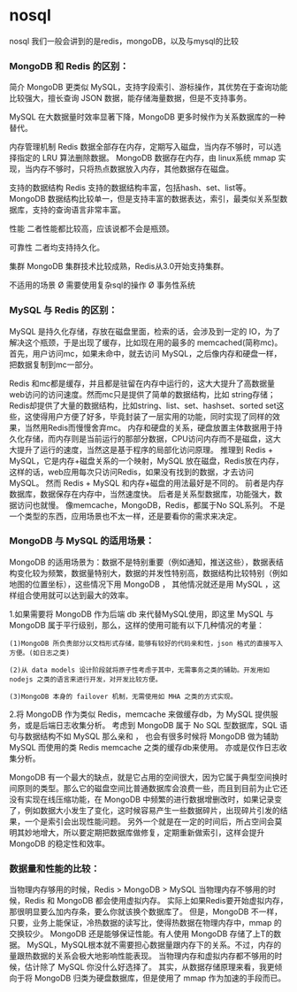 # nosql
nosql 我们一般会讲到的是redis，mongoDB，以及与mysql的比较


### MongoDB 和 Redis 的区别：
简介
MongoDB 更类似 MySQL，支持字段索引、游标操作，其优势在于查询功能比较强大，擅长查询 JSON 数据，能存储海量数据，但是不支持事务。

MySQL 在大数据量时效率显著下降，MongoDB 更多时候作为关系数据库的一种替代。

内存管理机制
Redis 数据全部存在内存，定期写入磁盘，当内存不够时，可以选择指定的 LRU 算法删除数据。
MongoDB 数据存在内存，由 linux系统 mmap 实现，当内存不够时，只将热点数据放入内存，其他数据存在磁盘。

支持的数据结构
Redis 支持的数据结构丰富，包括hash、set、list等。
MongoDB 数据结构比较单一，但是支持丰富的数据表达，索引，最类似关系型数据库，支持的查询语言非常丰富。

性能
二者性能都比较高，应该说都不会是瓶颈。

可靠性
二者均支持持久化。

集群
MongoDB 集群技术比较成熟，Redis从3.0开始支持集群。

不适用的场景
Ø  需要使用复杂sql的操作
Ø  事务性系统


### MySQL 与 Redis 的区别：
MySQL 是持久化存储，存放在磁盘里面，检索的话，会涉及到一定的 IO，为了解决这个瓶颈，于是出现了缓存，比如现在用的最多的 memcached(简称mc)。
首先，用户访问mc，如果未命中，就去访问 MySQL，之后像内存和硬盘一样，把数据复制到mc一部分。

Redis 和mc都是缓存，并且都是驻留在内存中运行的，这大大提升了高数据量web访问的访问速度。然而mc只是提供了简单的数据结构，比如 string存储；
Redis却提供了大量的数据结构，比如string、list、set、hashset、sorted set这些，这使得用户方便了好多，毕竟封装了一层实用的功能，同时实现了同样的效果，当然用Redis而慢慢舍弃mc。
内存和硬盘的关系，硬盘放置主体数据用于持久化存储，而内存则是当前运行的那部分数据，CPU访问内存而不是磁盘，这大大提升了运行的速度，当然这是基于程序的局部化访问原理。
推理到 Redis + MySQL，它是内存+磁盘关系的一个映射，MySQL 放在磁盘，Redis放在内存，这样的话，web应用每次只访问Redis，如果没有找到的数据，才去访问 MySQL。
然而 Redis + MySQL 和内存+磁盘的用法最好是不同的。
前者是内存数据库，数据保存在内存中，当然速度快。
后者是关系型数据库，功能强大，数据访问也就慢。
像memcache，MongoDB，Redis，都属于No SQL系列。
不是一个类型的东西，应用场景也不太一样，还是要看你的需求来决定。



### MongoDB 与 MySQL 的适用场景：
MongoDB 的适用场景为：数据不是特别重要（例如通知，推送这些），数据表结构变化较为频繁，数据量特别大，数据的并发性特别高，数据结构比较特别（例如地图的位置坐标），这些情况下用 MongoDB ， 
其他情况就还是用 MySQL ，这样组合使用就可以达到最大的效率。

1.如果需要将 MongoDB 作为后端 db 来代替MySQL使用，即这里 MySQL 与 MongoDB 属于平行级别，那么，这样的使用可能有以下几种情况的考量：

    (1)MongoDB 所负责部分以文档形式存储，能够有较好的代码亲和性，json 格式的直接写入方便。(如日志之类) 

    (2)从 data models 设计阶段就将原子性考虑于其中，无需事务之类的辅助。开发用如 nodejs 之类的语言来进行开发，对开发比较方便。

    (3)MongoDB 本身的 failover 机制，无需使用如 MHA 之类的方式实现。

2.将 MongoDB 作为类似 Redis，memcache 来做缓存db，为 MySQL 提供服务，或是后端日志收集分析。 考虑到 MongoDB 属于 No SQL 型数据库，SQL 语句与数据结构不如 MySQL 那么亲和 ，
也会有很多时候将 MongoDB 做为辅助MySQL 而使用的类 Redis memcache 之类的缓存db来使用。 亦或是仅作日志收集分析。

MongoDB 有一个最大的缺点，就是它占用的空间很大，因为它属于典型空间换时间原则的类型。那么它的磁盘空间比普通数据库会浪费一些，而且到目前为止它还没有实现在线压缩功能，在 MongoDB 中频繁的进行数据增删改时，如果记录变了，例如数据大小发生了变化，这时候容易产生一些数据碎片，出现碎片引发的结果，一个是索引会出现性能问题。
另外一个就是在一定的时间后，所占空间会莫明其妙地增大，所以要定期把数据库做修复，定期重新做索引，这样会提升MongoDB 的稳定性和效率。

### 数据量和性能的比较：
当物理内存够用的时候，Redis > MongoDB > MySQL
当物理内存不够用的时候，Redis 和 MongoDB 都会使用虚拟内存。
实际上如果Redis要开始虚拟内存，那很明显要么加内存条，要么你就该换个数据库了。
但是，MongoDB 不一样，只要，业务上能保证，冷热数据的读写比，使得热数据在物理内存中，mmap 的交换较少。
MongoDB 还是能够保证性能。有人使用 MongoDB 存储了上T的数据。
MySQL，MySQL根本就不需要担心数据量跟内存下的关系。不过，内存的量跟热数据的关系会极大地影响性能表现。
当物理内存和虚拟内存都不够用的时候，估计除了 MySQL 你没什么好选择了。
其实，从数据存储原理来看，我更倾向于将 MongoDB 归类为硬盘数据库，但是使用了 mmap 作为加速的手段而已。
